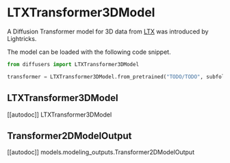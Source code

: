 <!-- Copyright 2024 The HuggingFace Team. All rights reserved.

Licensed under the Apache License, Version 2.0 (the "License"); you may not use this file except in compliance with
the License. You may obtain a copy of the License at

http://www.apache.org/licenses/LICENSE-2.0

Unless required by applicable law or agreed to in writing, software distributed under the License is distributed on
an "AS IS" BASIS, WITHOUT WARRANTIES OR CONDITIONS OF ANY KIND, either express or implied. See the License for the
specific language governing permissions and limitations under the License. -->

# LTXTransformer3DModel

A Diffusion Transformer model for 3D data from [LTX](https://huggingface.co/Lightricks/LTX-Video) was introduced by Lightricks.

The model can be loaded with the following code snippet.

```python
from diffusers import LTXTransformer3DModel

transformer = LTXTransformer3DModel.from_pretrained("TODO/TODO", subfolder="transformer", torch_dtype=torch.bfloat16).to("cuda")
```

## LTXTransformer3DModel

[[autodoc]] LTXTransformer3DModel

## Transformer2DModelOutput

[[autodoc]] models.modeling_outputs.Transformer2DModelOutput
